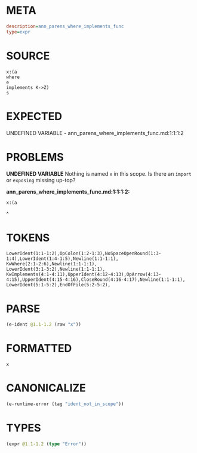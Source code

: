 # META
~~~ini
description=ann_parens_where_implements_func
type=expr
~~~
# SOURCE
~~~roc
x:(a
where
e
implements K->Z)
s
~~~
# EXPECTED
UNDEFINED VARIABLE - ann_parens_where_implements_func.md:1:1:1:2
# PROBLEMS
**UNDEFINED VARIABLE**
Nothing is named `x` in this scope.
Is there an `import` or `exposing` missing up-top?

**ann_parens_where_implements_func.md:1:1:1:2:**
```roc
x:(a
```
^


# TOKENS
~~~zig
LowerIdent(1:1-1:2),OpColon(1:2-1:3),NoSpaceOpenRound(1:3-1:4),LowerIdent(1:4-1:5),Newline(1:1-1:1),
KwWhere(2:1-2:6),Newline(1:1-1:1),
LowerIdent(3:1-3:2),Newline(1:1-1:1),
KwImplements(4:1-4:11),UpperIdent(4:12-4:13),OpArrow(4:13-4:15),UpperIdent(4:15-4:16),CloseRound(4:16-4:17),Newline(1:1-1:1),
LowerIdent(5:1-5:2),EndOfFile(5:2-5:2),
~~~
# PARSE
~~~clojure
(e-ident @1.1-1.2 (raw "x"))
~~~
# FORMATTED
~~~roc
x
~~~
# CANONICALIZE
~~~clojure
(e-runtime-error (tag "ident_not_in_scope"))
~~~
# TYPES
~~~clojure
(expr @1.1-1.2 (type "Error"))
~~~
